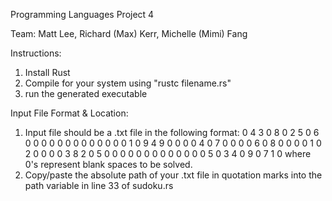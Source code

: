 Programming Languages Project 4

Team: Matt Lee, Richard (Max) Kerr, Michelle (Mimi) Fang

Instructions:
1. Install Rust
2. Compile for your system using "rustc filename.rs"
3. run the generated executable

Input File Format & Location:
1. Input file should be a .txt file in the following format:
0 4 3 0 8 0 2 5 0
6 0 0 0 0 0 0 0 0
0 0 0 0 0 1 0 9 4
9 0 0 0 0 4 0 7 0
0 0 0 6 0 8 0 0 0
0 1 0 2 0 0 0 0 3
8 2 0 5 0 0 0 0 0
0 0 0 0 0 0 0 0 5
0 3 4 0 9 0 7 1 0
where 0's represent blank spaces to be solved. 
2. Copy/paste the absolute path of your .txt file in quotation marks into the path variable in line 33 of sudoku.rs